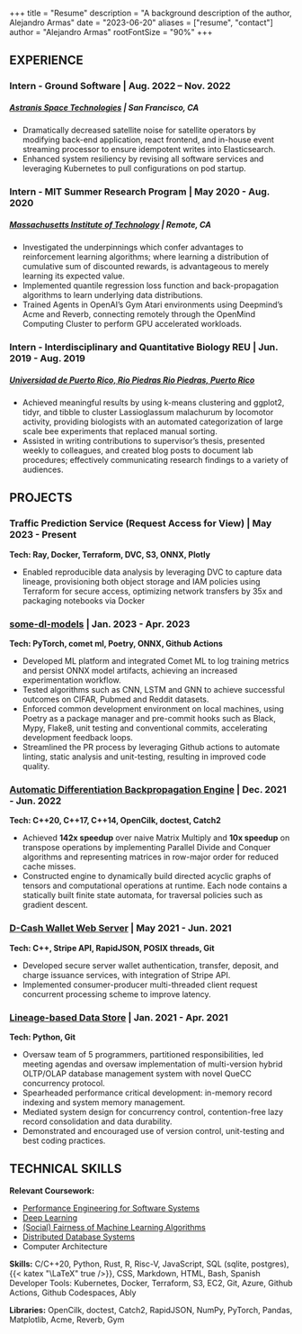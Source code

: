 +++
title = "Resume"
description = "A background description of the author, Alejandro Armas"
date = "2023-06-20"
aliases = ["resume", "contact"]
author = "Alejandro Armas"
rootFontSize = "90%"
+++


## EXPERIENCE


### Intern - Ground Software | Aug. 2022 – Nov. 2022
##### [Astranis Space Technologies](https://www.astranis.com) | San Francisco, CA

- Dramatically decreased satellite noise for satellite operators by modifying back-end application, react frontend, and
in-house event streaming processor to ensure idempotent writes into Elasticsearch.
- Enhanced system resiliency by revising all software services and leveraging Kubernetes to pull configurations on pod
startup.
### Intern - MIT Summer Research Program | May 2020 - Aug. 2020 
##### [Massachusetts Institute of Technology](https://biology.mit.edu/program-details-bsg-msrp-bio/) | Remote, CA
-   Investigated the underpinnings which confer advantages to reinforcement learning algorithms; where learning a distribution of cumulative sum of discounted rewards, is advantageous to merely learning its expected value.
-   Implemented quantile regression loss function and back-propagation algorithms to learn underlying data distributions.
-   Trained Agents in OpenAI’s Gym Atari environments using Deepmind’s Acme and Reverb, connecting remotely through the OpenMind Computing Cluster to perform GPU accelerated workloads.

### Intern - Interdisciplinary and Quantitative Biology REU |  Jun. 2019 - Aug. 2019 
##### [Universidad de Puerto Rico, Rio Piedras Rio Piedras, Puerto Rico](https://iqbioreu.uprrp.edu/index.php/2019-cohort/)
- Achieved meaningful results by using k-means clustering and ggplot2, tidyr, and tibble to cluster Lassioglassum malachurum by locomotor activity, providing biologists with an automated categorization of large scale bee experiments that replaced manual sorting.
- Assisted in writing contributions to supervisor’s thesis, presented weekly to colleagues, and created blog posts to document lab procedures; effectively communicating research findings to a variety of audiences.
## PROJECTS

### Traffic Prediction Service (Request Access for View) | May 2023 - Present
**Tech: Ray, Docker, Terraform, DVC, S3, ONNX, Plotly**
- Enabled reproducible data analysis by leveraging DVC to capture data lineage, provisioning both object storage and IAM
policies using Terraform for secure access, optimizing network transfers by 35x and packaging notebooks via Docker

### [some-dl-models](https://github.com/alejandroarmas/some-dl-models) | Jan. 2023 - Apr. 2023
**Tech: PyTorch, comet ml, Poetry, ONNX, Github Actions**
-   Developed ML platform and integrated Comet ML to log training metrics and persist ONNX model artifacts, achieving an increased experimentation workflow.
- Tested algorithms such as CNN, LSTM and GNN to achieve successful outcomes on CIFAR, Pubmed and Reddit datasets.
- Enforced common development environment on local machines, using Poetry as a package manager and pre-commit hooks such as Black, Mypy, Flake8, unit testing and conventional commits, accelerating development feedback loops.
-   Streamlined the PR process by leveraging Github actions to automate linting, static analysis and unit-testing, resulting in improved code quality.

### [Automatic Differentiation Backpropagation Engine](https://github.com/alejandroarmas/Wirikuta) | Dec. 2021 - Jun. 2022
**Tech: C++20, C++17, C++14, OpenCilk, doctest, Catch2**
-   Achieved **142x speedup** over naive Matrix Multiply and **10x speedup** on transpose operations by implementing Parallel Divide and Conquer algorithms and representing matrices in row-major order for reduced cache misses.
-   Constructed engine to dynamically build directed acyclic graphs of tensors and computational operations at runtime. Each node contains a statically built finite state automata, for traversal policies such as gradient descent.

### [D-Cash Wallet Web Server](https://github.com/alejandroarmas/gunrock_web) |  May 2021 - Jun. 2021    
**Tech: C++, Stripe API, RapidJSON, POSIX threads, Git**
- Developed secure server wallet authentication, transfer, deposit, and charge issuance services, with integration of Stripe API.
- Implemented consumer-producer multi-threaded client request concurrent processing scheme to improve latency.


### [Lineage-based Data Store](https://github.com/p3terlo/lstore_db) | Jan. 2021 - Apr. 2021
**Tech: Python, Git**
-   Oversaw team of 5 programmers, partitioned responsibilities, led meeting agendas and oversaw implementation of multi-version hybrid OLTP/OLAP database management system with novel QueCC concurrency protocol.
-   Spearheaded performance critical development: in-memory record indexing and system memory management.
-   Mediated system design for concurrency control, contention-free lazy record consolidation and data durability.
-   Demonstrated and encouraged use of version control, unit-testing and best coding practices.
## TECHNICAL SKILLS

**Relevant Coursework:** 
- [Performance Engineering for Software Systems](https://www.ece.ucdavis.edu/~jowens/)
- [Deep Learning](http://www.ifmlab.org/courses_ecs189g_2022.html)
- [(Social) Fairness of Machine Learning Algorithms](https://github.com/ucdavis/FairMLCourse/blob/main/README.md)
- [Distributed Database Systems](https://expolab.org/ecs265-fall2021.html)
- Computer Architecture


**Skills:** C/C++20, Python, Rust, R, Risc-V, JavaScript, SQL (sqlite, postgres), {{< katex "\LaTeX" true />}}, CSS, Markdown, HTML, Bash, Spanish Developer Tools: Kubernetes, Docker, Terraform, S3, EC2, Git, Azure, Github Actions, Github Codespaces, Ably

**Libraries:** OpenCilk, doctest, Catch2, RapidJSON, NumPy, PyTorch, Pandas, Matplotlib, Acme, Reverb, Gym

